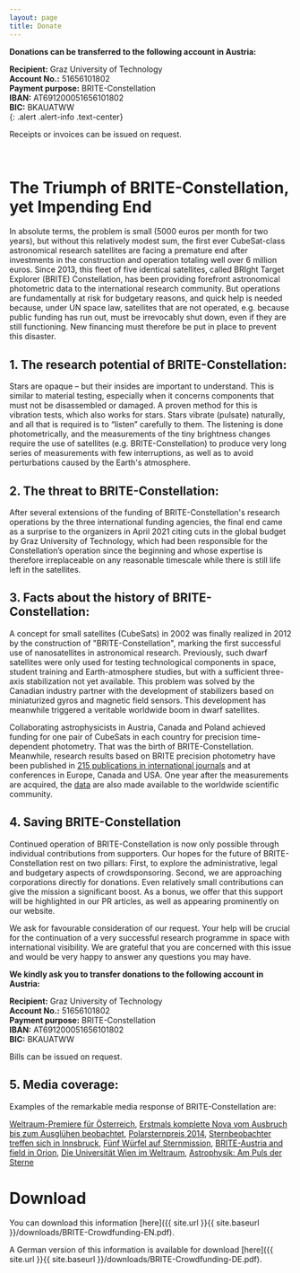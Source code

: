 ```yaml
---
layout: page
title: Donate
---
```


**Donations can be transferred to the following account in Austria:**

**Recipient:** Graz University of Technology  
**Account No.:** 51656101802  
**Payment purpose:** BRITE-Constellation  
**IBAN:** AT691200051656101802  
**BIC:** BKAUATWW  
{: .alert .alert-info .text-center}

Receipts or invoices can be issued on request.

<br>

# The Triumph of BRITE-Constellation, yet Impending End

In absolute terms, the problem is small (5000 euros per month for two years), but without this relatively modest sum, the first ever CubeSat-class astronomical research satellites are facing a premature end after investments in the construction and operation totaling well over 6 million euros. Since 2013, this fleet of five identical satellites, called BRIght Target Explorer (BRITE) Constellation, has been providing forefront astronomical photometric data to the international research community. But operations are fundamentally at risk for budgetary reasons, and quick help is needed because, under UN space law, satellites that are not operated, e.g. because public funding has run out, must be irrevocably shut down, even if they are still functioning. New financing must therefore be put in place to prevent this disaster.


## 1. The research potential of BRITE-Constellation:
Stars are opaque – but their insides are important to understand. This is similar to material testing, especially when it concerns components that must not be disassembled or damaged. A proven method for this is vibration tests, which also works for stars. Stars vibrate (pulsate) naturally, and all that is required is to “listen” carefully to them. The listening is done photometrically, and the measurements of the tiny brightness changes require the use of satellites (e.g. BRITE-Constellation) to produce very long series of measurements with few interruptions, as well as to avoid perturbations caused by the Earth's atmosphere.

## 2. The threat to BRITE-Constellation:
After several extensions of the funding of BRITE-Constellation's research operations by the three international funding agencies, the final end came as a surprise to the organizers in April 2021 citing cuts in the global budget by Graz University of Technology, which had been responsible for the Constellation’s operation since the beginning and whose expertise is therefore irreplaceable on any reasonable timescale while there is still life left in the satellites.

## 3. Facts about the history of BRITE- Constellation:
A concept for small satellites (CubeSats) in 2002 was finally realized in 2012 by the construction of "BRITE-Constellation", marking the first successful use of nanosatellites in astronomical research. Previously, such dwarf satellites were only used for testing technological components in space, student training and Earth-atmosphere studies, but with a sufficient three-axis stabilization not yet available. This problem was solved by the Canadian industry partner with the development of stabilizers based on miniaturized gyros and magnetic field sensors. This development has meanwhile triggered a veritable worldwide boom in dwarf satellites.

Collaborating astrophysicists in Austria, Canada and Poland achieved funding for one pair of CubeSats in each country for precision time-dependent photometry. That was the birth of BRITE-Constellation. Meanwhile, research results based on BRITE precision photometry have been published in [215 publications in international journals](http://brite-wiki.astro.uni.wroc.pl/bwiki/doku.php?id=bscience) and at conferences in Europe, Canada and USA. One year after the measurements are acquired, the [data](http://brite-wiki.astro.uni.wroc.pl/bwiki/doku.php?id=start) are also made available to the worldwide scientific community.

## 4. Saving BRITE-Constellation

Continued operation of BRITE-Constellation is now only possible through individual contributions from supporters. Our hopes for the future of BRITE-Constellation rest on two pillars: First, to explore the administrative, legal and budgetary aspects of crowdsponsoring. Second, we are approaching corporations directly for donations. Even relatively small contributions can give the mission a significant boost. As a bonus, we offer that this support will be highlighted in our PR articles, as well as appearing prominently on our website.

We ask for favourable consideration of our request. Your help will be crucial for the continuation of a very successful research programme in space with international visibility. We are grateful that you are concerned with this issue and would be very happy to answer any questions you may have.  

**We kindly ask you to transfer donations to the following account in Austria:**

**Recipient:** Graz University of Technology  
**Account No.:** 51656101802  
**Payment purpose:** BRITE-Constellation  
**IBAN:** AT691200051656101802  
**BIC:** BKAUATWW  

Bills can be issued on request.


## 5. Media coverage:
Examples of the remarkable media response of BRITE-Constellation are:

[Weltraum-Premiere für Österreich](https://idw-online.de/de/news520765), [Erstmals komplette Nova vom Ausbruch bis zum Ausglühen beobachtet](https://www.derstandard.de/story/2000116835006/erstmals-komplette-nova-vom-ausbruch-bis-zum-ausgluehen-beobachtet), [Polarsternpreis 2014](https://oewf.org/2014/04/der-polarsternpreis-2014-geht-an-otto-koudelka-und-werner-weiss/), [Sternbeobachter treffen sich in Innsbruck](https://tirol.orf.at/v2/news/stories/2791563/), [Fünf Würfel auf Sternmission](https://www.tt.com/artikel/11931908/fuenf-wuerfel-auf-sternenmission), [BRITE-Austria and field in Orion](https://www.univie.ac.at/brite-constellation/2017/05/27/watch-brite-austria-pass-a-small-field-in-orion/), [Die Universität Wien im Weltraum](https://medienportal.univie.ac.at/videos/uni-wien-forscht/detailansicht/artikel/die-universitaet-wien-im-weltraum/), [Astrophysik: Am Puls der Sterne](https://medienportal.univie.ac.at/videos/uni-wien-forscht/detailansicht/artikel/die-universitaet-wien-im-weltraum/)



# Download
You can download this information [here]({{ site.url }}{{ site.baseurl }}/downloads/BRITE-Crowdfunding-EN.pdf).

A German version of this information is available for download [here]({{ site.url }}{{ site.baseurl }}/downloads/BRITE-Crowdfunding-DE.pdf).
